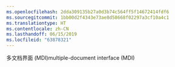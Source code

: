 ```yaml
---
ms.openlocfilehash: 2dda309135b27a0d3b74c564ff5f14672414fdf6
ms.sourcegitcommit: 1bb00d2f4343e73ae8d58668f02297a3cf10a4c1
ms.translationtype: HT
ms.contentlocale: zh-CN
ms.lasthandoff: 06/15/2019
ms.locfileid: "63878321"
---
```

<span data-ttu-id="ee7bc-101">多文档界面 (MDI)</span><span class="sxs-lookup"><span data-stu-id="ee7bc-101">multiple-document interface (MDI)</span></span>